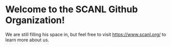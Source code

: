 # Welcome to the SCANL Github Organization!

We are still filling his space in, but feel free to visit https://www.scanl.org/ to learn more about us.
